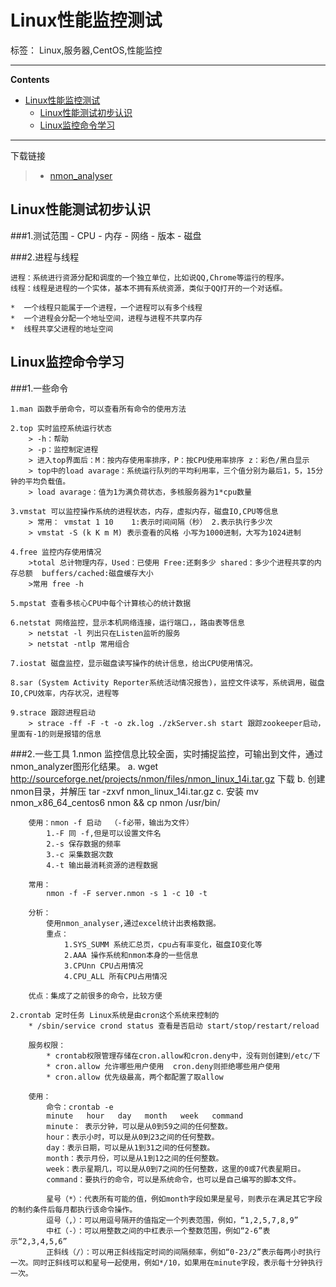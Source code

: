 # Linux性能监控测试

标签： Linux,服务器,CentOS,性能监控

----

**Contents**

- [Linux性能监控测试](#Linux性能监控测试)
    - [Linux性能测试初步认识](#Linux性能测试初步认识)
    - [Linux监控命令学习](#Linux监控命令学习)

----


下载链接

>* [nmon_analyser](https://www.ibm.com/developerworks/community/wikis/home?lang=en#!/wiki/Power+Systems/page/nmon_analyser)



## Linux性能测试初步认识

###1.测试范围
	- CPU
	- 内存
	- 网络
	- 版本
	- 磁盘
	
###2.进程与线程
	
	进程：系统进行资源分配和调度的一个独立单位，比如说QQ,Chrome等运行的程序。
	线程：线程是进程的一个实体，基本不拥有系统资源，类似于QQ打开的一个对话框。
	
	*  一个线程只能属于一个进程，一个进程可以有多个线程
	*  一个进程会分配一个地址空间，进程与进程不共享内存
	*  线程共享父进程的地址空间




## Linux监控命令学习

###1.一些命令
	
	1.man 函数手册命令，可以查看所有命令的使用方法
	
	2.top 实时监控系统运行状态
		> -h：帮助
		> -p：监控制定进程
		> 进入top界面后：M：按内存使用率排序，P：按CPU使用率排序 z：彩色/黑白显示
		> top中的load avarage：系统运行队列的平均利用率，三个值分别为最后1，5，15分钟的平均负载值。
		> load avarage：值为1为满负荷状态，多核服务器为1*cpu数量
	
	3.vmstat 可以监控操作系统的进程状态，内存，虚拟内存，磁盘IO,CPU等信息
		> 常用： vmstat 1 10    1:表示时间间隔（秒） 2.表示执行多少次
		> vmstat -S (k K m M) 表示查看的风格 小写为1000进制，大写为1024进制
	
	4.free 监控内存使用情况
		>total 总计物理内存，Used：已使用 Free:还剩多少 shared：多少个进程共享的内存总额  buffers/cached:磁盘缓存大小
		>常用 free -h
	
	5.mpstat 查看多核心CPU中每个计算核心的统计数据
	
	6.netstat 网络监控，显示本机网络连接，运行端口，，路由表等信息
		> netstat -l 列出只在Listen监听的服务
		> netstat -ntlp 常用组合

	7.iostat 磁盘监控，显示磁盘读写操作的统计信息，给出CPU使用情况。
	
	8.sar (System Activity Reporter系统活动情况报告)，监控文件读写，系统调用，磁盘IO,CPU效率，内存状况，进程等

	9.strace 跟踪进程启动
		> strace -ff -F -t -o zk.log ./zkServer.sh start 跟踪zookeeper启动，里面有-1的则是报错的信息
	
###2.一些工具
	1.nmon 监控信息比较全面，实时捕捉监控，可输出到文件，通过nmon_analyzer图形化结果。
		a. wget http://sourceforge.net/projects/nmon/files/nmon_linux_14i.tar.gz 下载
		b. 创建nmon目录，并解压 tar -zxvf nmon_linux_14i.tar.gz
		c. 安装 mv nmon_x86_64_centos6 nmon && cp nmon /usr/bin/

		使用：nmon -f 启动  （-f必带，输出为文件）
			1.-F 同 -f,但是可以设置文件名
			2.-s 保存数据的频率
			3.-c 采集数据次数
			4.-t 输出最消耗资源的进程数据

		常用：
			nmon -f -F server.nmon -s 1 -c 10 -t

		分析：
			使用nmon_analyser,通过excel统计出表格数据。
			重点：
				1.SYS_SUMM 系统汇总页，cpu占有率变化，磁盘IO变化等
				2.AAA 操作系统和nmon本身的一些信息
				3.CPUnn CPU占用情况
				4.CPU_ALL 所有CPU占用情况

		优点：集成了之前很多的命令，比较方便

	2.crontab 定时任务 Linux系统是由cron这个系统来控制的
		* /sbin/service crond status 查看是否启动 start/stop/restart/reload
		
		服务权限：
			* crontab权限管理存储在cron.allow和cron.deny中，没有则创建到/etc/下
			* cron.allow 允许哪些用户使用  cron.deny则拒绝哪些用户使用
			* cron.allow 优先级最高，两个都配置了取allow

		使用：
			命令：crontab -e
			minute   hour   day   month   week   command
			minute： 表示分钟，可以是从0到59之间的任何整数。
			hour：表示小时，可以是从0到23之间的任何整数。
			day：表示日期，可以是从1到31之间的任何整数。
			month：表示月份，可以是从1到12之间的任何整数。
			week：表示星期几，可以是从0到7之间的任何整数，这里的0或7代表星期日。
			command：要执行的命令，可以是系统命令，也可以是自己编写的脚本文件。
			
			星号（*）：代表所有可能的值，例如month字段如果是星号，则表示在满足其它字段的制约条件后每月都执行该命令操作。
			逗号（,）：可以用逗号隔开的值指定一个列表范围，例如，“1,2,5,7,8,9”
			中杠（-）：可以用整数之间的中杠表示一个整数范围，例如“2-6”表示“2,3,4,5,6”
			正斜线（/）：可以用正斜线指定时间的间隔频率，例如“0-23/2”表示每两小时执行一次。同时正斜线可以和星号一起使用，例如*/10，如果用在minute字段，表示每十分钟执行一次。
				